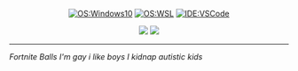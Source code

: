 <div align="center">

  [![OS:Windows10](https://img.shields.io/badge/OS-Windows%2010-blue?style=for-the-badge&logo=microsoft)](https://www.microsoft.com) 
  [![OS:WSL](https://img.shields.io/badge/WSL-Arch%20Linux-blue?style=for-the-badge&logo=linux)](https://github.com/GitDevla/ArchWSL)
  [![IDE:VSCode](https://img.shields.io/badge/IDE-VSCode-blue?style=for-the-badge&logo=visualstudiocode)](https://code.visualstudio.com/)
  
  ![](https://github-profile-summary-cards.vercel.app/api/cards/profile-details?username=GitDevla&theme=github_dark) 
  ![](http://github-profile-summary-cards.vercel.app/api/cards/most-commit-language?username=GitDevla&theme=github_dark)
</div>

---
*Fortnite Balls I'm gay i like boys
I kidnap autistic kids*
